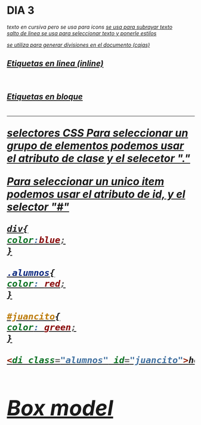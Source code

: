 # DIA 3 


<i> texto en cursiva pero se usa para icons
<u> se usa para subrayar texto
<br>salto de linea
<span> se usa para seleccionar texto y ponerle estilos
<div> se utiliza para generar divisiones en el documento (cajas)

## Etiquetas en linea (inline)
<span>
<i>
<a>
<br>
<img>

## Etiquetas en bloque
<div>
<p>
<h1>
<table>
<hr>

selectores CSS
Para seleccionar un grupo de elementos podemos usar el atributo de clase y el selecetor "."

Para seleccionar un unico item podemos usar el atributo de id, y el selector "#"

``` css
div{
color:blue;
}

.alumnos{
color: red;
}

#juancito{
color: green;
}
```
```html
<di class="alumnos" id="juancito">hola</div>

```

# Box model
